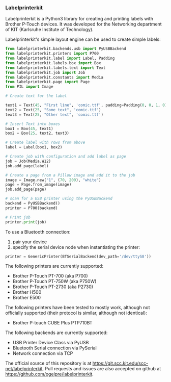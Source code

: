 ### Labelprinterkit

Labelprinterkit is a Python3 library for creating and printing labels with
Brother P-Touch devices. It was developed for the Networking department of
KIT (Karlsruhe Institute of Technology).

Labelprinterkit's simple layout engine can be used to create simple labels:

```python
from labelprinterkit.backends.usb import PyUSBBackend
from labelprinterkit.printers import P700
from labelprinterkit.label import Label, Padding
from labelprinterkit.labels.box import Box
from labelprinterkit.labels.text import Text
from labelprinterkit.job import Job
from labelprinterkit.constants import Media
from labelprinterkit.page import Page
from PIL import Image

# Create text for the label

text1 = Text(45, "First line", 'comic.ttf', padding=Padding(0, 0, 1, 0))
text2 = Text(25, "Some text", 'comic.ttf')
text3 = Text(25, "Other text", 'comic.ttf')

# Insert Text into boxes
box1 = Box(45, text1)
box2 = Box(25, text2, text3)

# Create label with rows from above
label = Label(box1, box2)

# Create job with configuration and add label as page
job = Job(Media.W12)
job.add_page(label)

# Create a page from a Pillow image and add it to the job
image = Image.new("1", (70, 200), "white")
page = Page.from_image(image)
job.add_page(page)

# scan for a USB printer using the PyUSBBackend
backend = PyUSBBackend()
printer = P700(backend)

# Print job
printer.print(job)
```

To use a Bluetooth connection:

1. pair your device
2. specify the serial device node when instantiating the printer:

```python
printer = GenericPrinter(BTSerialBackend(dev_path='/dev/ttyS8'))
```

The following printers are currently supported:

 * Brother P-Touch PT-700 (aka P700)
 * Brother P-Touch PT-750W (aka P750W)
 * Brother P-Touch PT-2730 (aka P2730)
 * Brother H500
 * Brother E500

The following printers have been tested to mostly work, although not
officially supported (their protocol is similar, although not identical):

* Brother P-touch CUBE Plus PTP710BT

The following backends are currently supported:

* USB Printer Device Class via PyUSB
* Bluetooth Serial connection via PySerial
* Network connection via TCP

The official source of this repository is at https://git.scc.kit.edu/scc-net/labelprinterkit.
Pull requests and issues are also accepted on github at https://github.com/ogelpre/labelprinterkit.
